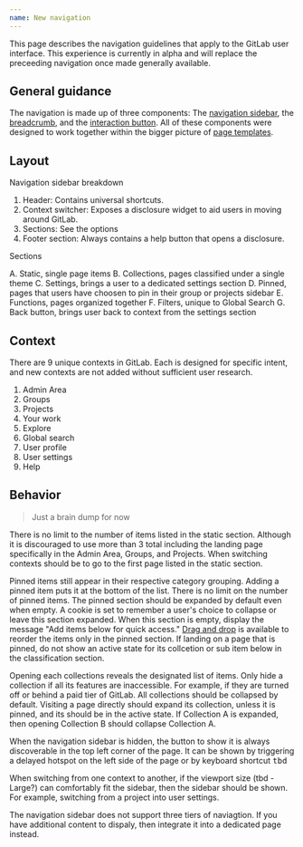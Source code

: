 ```yaml
---
name: New navigation
---
```


This page describes the navigation guidelines that apply to the GitLab user interface. This experience is currently in alpha and will replace the preceeding navigation once made generally available.

## General guidance

The navigation is made up of three components: The [navigation sidebar](), the [breadcrumb](), and the [interaction button](). All of these components were designed to work together within the bigger picture of [page templates]().

## Layout

<figure-img alt="New navigation sidebar layout" label="A grid layout of the new navigation sidebar structure identifying specific sections" src="/img/new-navigation.svg"></figure-img>

Navigation sidebar breakdown

1. Header: Contains universal shortcuts.
1. Context switcher: Exposes a disclosure widget to aid users in moving around GitLab.
1. Sections: See the options
1. Footer section: Always contains a help button that opens a disclosure.

Sections

A. Static, single page items
B. Collections, pages classified under a single theme
C. Settings, brings a user to a dedicated settings section
D. Pinned, pages that users have choosen to pin in their group or projects sidebar
E. Functions, pages organized together
F. Filters, unique to Global Search
G. Back button, brings user back to context from the settings section


## Context

There are 9 unique contexts in GitLab. Each is designed for specific intent, and new contexts are not added without sufficient user research. 

1. Admin Area
1. Groups
1. Projects
1. Your work
1. Explore
1. Global search
1. User profile
1. User settings
1. Help

## Behavior

> Just a brain dump for now

There is no limit to the number of items listed in the static section. Although it is discouraged to use more than 3 total including the landing page specifically in the Admin Area, Groups, and Projects. When switching contexts should be to go to the first page listed in the static section.

Pinned items still appear in their respective category grouping. Adding a pinned item puts it at the bottom of the list. There is no limit on the number of pinned items. The pinned section should be expanded by default even when empty. A cookie is set to remember a user's choice to collapse or leave this section expanded. When this section is empty, display the message "Add items below for quick access." [Drag and drop](https://design.gitlab.com/usability/drag-and-drop) is available to reorder the items only in the pinned section. If landing on a page that is pinned, do not show an active state for its collcetion or sub item below in the classification section.

Opening each collections reveals the designated list of items. Only hide a collection if all its features are inaccessible. For example, if they are turned off or behind a paid tier of GitLab. All collections should be collapsed by default. Visiting a page directly should expand its collection, unless it is pinned, and its  should be in the active state. If Collection A is expanded, then opening Collection B should collapse Collection A.

When the navigation sidebar is hidden, the button to show it is always discoverable in the top left corner of the page. It can be shown by triggering a delayed hotspot on the left side of the page or by keyboard shortcut <kbd>tbd</kbd>

When switching from one context to another, if the viewport size (tbd - Large?) can comfortably fit the sidebar, then the sidebar should be shown. For example, switching from a project into user settings. 

The navigation sidebar does not support three tiers of naviagtion. If you have additional content to dispaly, then integrate it into a dedicated page instead.





